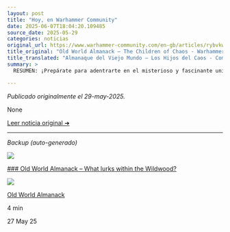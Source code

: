 ```yaml
---
layout: post
title: "Hoy, en Warhammer Community"
date: 2025-06-07T18:04:20.109485
source_date: 2025-05-29
categories: noticias
original_url: https://www.warhammer-community.com/en-gb/articles/rybvkwfs/old-world-almanack-the-children-of-chaos/
title_original: "Old World Almanack – The Children of Chaos - Warhammer Community"
title_translated: "Almanaque del Viejo Mundo – Los Hijos del Caos - Comunidad Warhammer"
summary: >
  RESUMEN: ¡Prepárate para adentrarte en el misterioso y fascinante universo de Warhammer con el último lanzamiento del Almanaque del Viejo Mundo! En esta entrega, "Los Hijos del Caos", descubrirás los secretos mejor guardados de las criaturas más enigmáticas y temidas del universo Warhammer. Desde las profundidades del Wildwood hasta los rincones más oscuros del Viejo Mundo, este almanque promete revelar historias épicas y detalles inéditos que mantendrán a los fanáticos al borde de sus asientos. ¡No te lo pierdas!

---
```


*Publicado originalmente el 29-may-2025.*

None

[Leer noticia original ➜](https://www.warhammer-community.com/en-gb/articles/rybvkwfs/old-world-almanack-the-children-of-chaos/)

---

*Backup (auto-generado)*

![](https://assets.warhammer-community.com/tow_beastmen1-may27-1-feature-ii0ppvxtlk.jpg)

[### Old World Almanack – What lurks within the Wildwood?](/en-gb/articles/qlwqfahu/old-world-almanack-what-lurks-within-the-wildwood/ "Old World Almanack – What lurks within the Wildwood?")

![](https://assets.warhammer-community.com/gs-icon-dark_warhammer-theoldworld.svg)

[Old World Almanack](/en-gb/topics/old-world-almanack/ "Old World Almanack")

4 min

27 May 25
